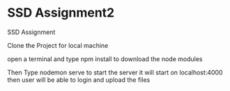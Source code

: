 # SSD Assignment2

SSD Assignment

Clone the Project for local machine

open a terminal and type npm install to download the node modules

Then Type nodemon serve to start the server it will start on localhost:4000 then user will be able to login and upload the files